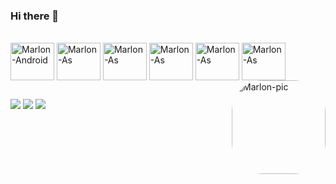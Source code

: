 ### Hi there 👋


<div style="display: inline_block"><br>
  <img align="center" alt="Marlon-Android" height="60" width="70" src="https://cdn.jsdelivr.net/gh/devicons/devicon/icons/android/android-original.svg">
  <img align="center" alt="Marlon-As" height="60" width="70" src="https://cdn.jsdelivr.net/gh/devicons/devicon/icons/kotlin/kotlin-original.svg">
  <img align="center" alt="Marlon-As" height="60" width="70" src="https://cdn.jsdelivr.net/gh/devicons/devicon/icons/java/java-original.svg">
  <img align="center" alt="Marlon-As" height="60" width="70" src="https://cdn.jsdelivr.net/gh/devicons/devicon/icons/androidstudio/androidstudio-original.svg">
  <img align="center" alt="Marlon-As" height="60" width="70" src="https://cdn.jsdelivr.net/gh/devicons/devicon/icons/intellij/intellij-original.svg">
  <img align="center" alt="Marlon-As" height="60" width="70" src="https://cdn.jsdelivr.net/gh/devicons/devicon/icons/firebase/firebase-plain.svg">
  <img align="right" alt="Marlon-pic" height="150" style="border-radius:50px;" src="https://static-cdn.jtvnw.net/jtv_user_pictures/541b7a46-918d-47cd-a500-ebb3cc697708-profile_image-300x300.png">
</div>

  ##
  
  <div> 
  <a href="https://instagram.com/marlon.santini" target="_blank"><img src="https://img.shields.io/badge/-Instagram-%23E4405F?style=for-the-badge&logo=instagram&logoColor=white" target="_blank"></a>
  <a href = "mailto:marlonsantini@gmail.com"><img src="https://img.shields.io/badge/-Gmail-%23333?style=for-the-badge&logo=gmail&logoColor=white" target="_blank"></a>
  <a href="https://www.linkedin.com/in/marlonsantini" target="_blank"><img src="https://img.shields.io/badge/-LinkedIn-%230077B5?style=for-the-badge&logo=linkedin&logoColor=white" target="_blank"></a> 
</div>
